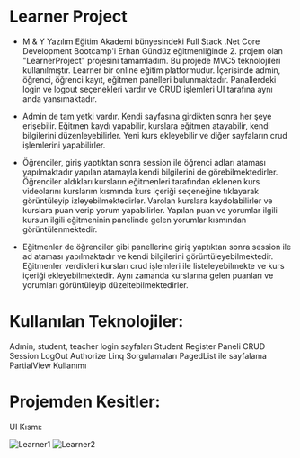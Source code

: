 # Learner Project
- M & Y Yazılım Eğitim Akademi bünyesindeki Full Stack .Net Core Development Bootcamp'i Erhan Gündüz eğitmenliğinde 2. projem olan "LearnerProject" projesini tamamladım.
Bu projede MVC5 teknolojileri kullanılmıştır. Learner bir online eğitim platformudur. İçerisinde admin, öğrenci, öğrenci kayıt, eğitmen panelleri bulunmaktadır. Panallerdeki login ve logout seçenekleri vardır ve CRUD işlemleri UI tarafına aynı anda yansımaktadır.

- Admin de tam yetki vardır. Kendi sayfasına girdikten sonra her şeye erişebilir. Eğitmen kaydı yapabilir, kurslara eğitmen atayabilir, kendi bilgilerini düzenleyebilirler.  Yeni kurs ekleyebilir ve diğer sayfaların crud işlemlerini yapabilirler.

- Öğrenciler, giriş yaptıktan sonra session ile öğrenci adları ataması yapılmaktadır yapılan atamayla kendi bilgilerini de görebilmektedirler. Öğrenciler aldıkları kursların eğitmenleri tarafından eklenen kurs videolarını kurslarım kısmında kurs içeriği seçeneğine tıklayarak 
görüntüleyip izleyebilmektedirler. Varolan kurslara kaydolabilirler ve kurslara puan verip yorum yapabilirler. Yapılan puan ve yorumlar ilgili kursun ilgili eğitmeninin panelinde gelen yorumlar kısmından görüntülenmektedir.

- Eğitmenler de öğrenciler gibi panellerine giriş yaptıktan sonra session ile ad ataması yapılmaktadır ve kendi bilgilerini görüntüleyebilmektedir. Eğitmenler verdikleri kursları crud işlemleri ile listeleyebilmekte ve kurs içeriği ekleyebilmektedir. Aynı zamanda kurslarına gelen
puanları ve yorumları görüntüleyip düzeltebilmektedirler.

# Kullanılan Teknolojiler:
Admin, student, teacher login sayfaları
Student Register Paneli
CRUD
Session
LogOut
Authorize
Linq Sorgulamaları
PagedList ile sayfalama
PartialView Kullanımı

# Projemden Kesitler: 

UI Kısmı:


![Learner1](https://github.com/user-attachments/assets/79444450-53f6-483c-a803-734e638fc0e3)
![Learner2](https://github.com/user-attachments/assets/da711ed7-bbf2-4ec8-ab43-418f5fe9a9f5)
